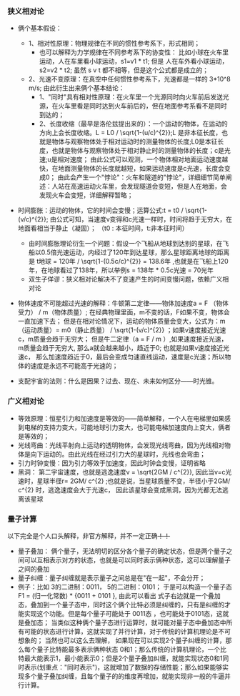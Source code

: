 ### 狭义相对论
* 俩个基本假设：
	* 1、相对性原理：物理规律在不同的惯性参考系下，形式相同；
		*  也可以解释为力学规律在不同参考系下的协变性： 比如小球在火车里运动，人在车里看小球运动，s1=v1 * t1; 但是 人在车外看小球运动，s2=v2 * t2; 虽然 s v t 都不相等，但是这个公式都是成立的；
	* 2、光速不变原理：在真空中任何惯性参考系下，光速都是一样的  3*10^8 m/s; 由此衍生出来俩个基本结论：
		* 1、"同时"具有相对性原理：在火车里一个光源同时向火车前后发送光源，在火车里看是同时达到火车前后的，但在地面参考系看不是同时到达的；
		* 2、长度收缩（最早是洛伦兹提出来的）：一个运动的物体，在运动的方向上会长度收缩。L = L0 / \sqrt{1-(u/c)^{2}};L  是非本征长度，也就是物体与观察物体处于相对运动时的测量物体的长度;L0是本征长度，也就是物体与观察物体处于相对静止时的测量物体的长度；c是光速;u是相对速度； 由此公式可以观测，一个物体相对地面运动速度越快，在地面测量物体的长度就越短，如果运动速度是c光速，长度会变成0； 由此会产生一个"悖论"：火车和隧道的"悖论"，详细细节简单阐述：人站在高速运动火车里，会发现隧道会变短，但是人在地面，会发现火车会变短，详细解释暂略；
		
* 时间膨胀：运动的物体，它的时间会变慢；运算公式:t = t0 / \sqrt{1-(v/c)^{2}}; 由公式可知，当速度v变得和c光速一样时，时间将趋于无穷大，在地面看相当于静止（凝固）； （t0 : 本征时间，t:非本征时间）
	* 由时间膨胀理论衍生一个问题：假设一个飞船从地球到达别的星球，在飞船以0.5倍光速运动，内经过了120年到达星球，那么星球距离地球的距离是 t地球 = 120年 / \sqrt{1-(0.5c/c)^{2}} = 138.6年 ,也就是在飞船上120年，在地球看过了138年，所以举例s = 138年 * 0.5c光速  = 70光年	
	* 双生子佯谬：狭义相对论解决不了变速产生的时间变慢问题，依赖广义相对论
	
* 物体速度不可能超过光速的解释：牛顿第二定律——物体加速度a = F （物体受力） / m（物体质量）; 在经典物理里面，m不变的话，F如果不变，物体会一直加速下去； 但是在相对论情况下，运动的物体质量会变大，公式为：m（运动质量）= m0（静止质量） / \sqrt{1-(v/c)^{2}} ；如果v速度接近光速c，m质量会趋于无穷大； 但是牛二定律（a = F / m ）,如果速度接近光速，m质量会趋于无穷大, 那么a就会越来越小，趋近于0;  也就是如果v速度接近光速c， 那么加速度趋近于0，最后会变成匀速直线运动，速度是c光速；所以物体的速度是永远不可能高于光速的；

* 支配宇宙的法则：什么是因果？过去、现在、未来如何区分——时光锥。


### 广义相对论
* 等效原理：恒星引力和加速度是等效的——简单解释，一个人在电梯里如果感到电梯的支持力变大，可能地球引力变大，也可能电梯加速度向上变大，俩者是等效的；
* 光线弯曲：光线平射向上运动的透明物体，会发现光线弯曲，因为光线相对物体是向下运动的。由此光线在经过引力大的星球时，光线也会弯曲；
* 引力时钟变慢：因为引力等效于加速度，因此时钟会变慢，证明省略
* 黑洞： 第二宇宙速度，也就是逃逸速度v = \sqrt{2GM / c^{2}}, 因此当v=c光速时，星球半径r= 2GM/ c^{2} ;也就是说，当星球质量不变，半径小于2GM/ c^{2} 时，逃逸速度会大于光速c， 因此该星球会变成黑洞，因为光都无法逃离该星球




### 量子计算
以下完全是个人口头解释，非官方解释，并不一定正确~~！！~~

* 量子叠加： 俩个量子，无法明切的区分各个量子的确定状态，但是两个量子之间可以互相表示对方的状态，也就是可以同时表示俩种状态，这可以理解量子之间的叠加
* 量子纠缠：量子纠缠就是表示量子之间总是在"在一起"，不会分开；
* 例子：比如 3的二进制：0011， 5的二进制：0101； 于是可以构造一个量子态F1 = (归一化常数) *  {0011  +  0101 },  由此可以看出 式子右边就是一个叠加态，叠加到一个量子态中，同时这个俩个比特必须是纠缠的，只有是纠缠的才能实现这个功能。但是每个量子可能处于 0011态 ，也可能处于0101态，这就是叠加态；  当类似这种俩个量子态进行运算时，就可能对量子态中叠加态中所有可能的状态进行计算，这就实现了并行计算，对于传统的计算机理论是不可想象的；    当然也可以这么去理解， 如果现在可以实现2个量子纠缠的计算，那么每个量子比特能最多表示俩种状态 0和1；那么传统的计算机理论，一个比特最大能表示1，最小能表示0；但是2个量子叠加纠缠，就能实现状态0和1同时表示(划重点："同时表示")，这就增加了数据的存储性能；那么如果能够实现多个量子叠加纠缠，且每个量子的的维度再增加，就能实现非一般的牛逼并行计算。





















